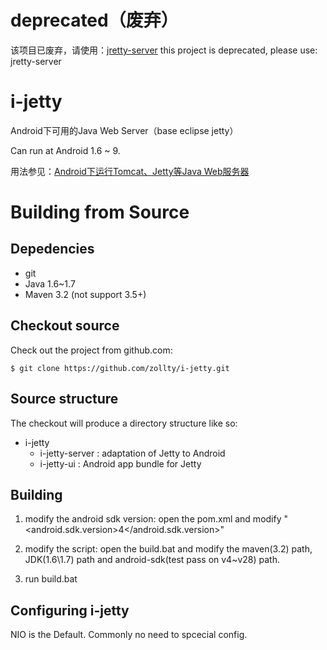 # deprecated（废弃）

该项目已废弃，请使用：[jretty-server](https://github.com/jretty-org/jretty-server)
this project is deprecated, please use: jretty-server

# i-jetty
Android下可用的Java Web Server（base eclipse jetty）

Can run at Android 1.6 ~ 9.

用法参见：<a href="http://blog.zollty.com/b/archive/run-tomcat-jetty-java-web-container-on-android-system.html" target="_blank">Android下运行Tomcat、Jetty等Java Web服务器</a>

Building from Source
=====================

Depedencies
-----------
* git
* Java 1.6~1.7
* Maven 3.2 (not support 3.5+)


Checkout source
---------------
Check out the project from github.com:

    $ git clone https://github.com/zollty/i-jetty.git


Source structure
----------------

The checkout will produce a directory structure like so:

 + i-jetty
    + i-jetty-server      : adaptation of Jetty to Android 
    + i-jetty-ui          : Android app bundle for Jetty


Building
--------

1) modify the android sdk version: 
open the pom.xml and modify "<android.sdk.version>4</android.sdk.version>"

2) modify the script:
open the build.bat and modify the maven(3.2) path, JDK(1.6\1.7) path and android-sdk(test pass on v4~v28) path.

3) run build.bat


Configuring i-jetty
-------------------
NIO is the Default. Commonly no need to spcecial config.

